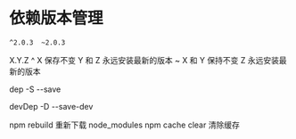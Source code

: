 # 依赖版本管理

    ^2.0.3  ~2.0.3

X.Y.Z
^ X 保存不变 Y 和 Z 永远安装最新的版本
~ X 和 Y 保持不变 Z 永远安装最新的版本

dep
-S --save

devDep
-D --save-dev

npm rebuild
重新下载 node_modules
npm cache clear
清除缓存
